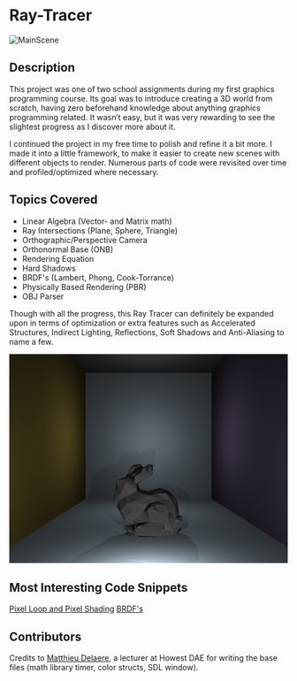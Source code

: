 # Ray-Tracer
![MainScene](/Screenshots/MainScene_Animated.gif)

## Description
This project was one of two school assignments during my first graphics programming course. Its goal was to introduce creating a 3D world from scratch, having zero beforehand knowledge about anything graphics programming related. It wasn’t easy, but it was very rewarding to see the slightest progress as I discover more about it.

I continued the project in my free time to polish and refine it a bit more. I made it into a little framework, to make it easier to create new scenes with different objects to render. Numerous parts of code were revisited over time and profiled/optimized where necessary.

## Topics Covered
* Linear Algebra (Vector- and Matrix math)
* Ray Intersections (Plane, Sphere, Triangle)
* Orthographic/Perspective Camera
* Orthonormal Base (ONB)
* Rendering Equation
* Hard Shadows
* BRDF's (Lambert, Phong, Cook-Torrance)
* Physically Based Rendering (PBR)
* OBJ Parser

Though with all the progress, this Ray Tracer can definitely be expanded upon in terms of optimization or extra features such as Accelerated Structures, Indirect Lighting, Reflections, Soft Shadows and Anti-Aliasing to name a few.

![BunnyScene](/Screenshots/BunnyScene.png)

## Most Interesting Code Snippets
[Pixel Loop and Pixel Shading](https://github.com/jarnepeire/RayTracer/blob/main/source/ERenderer.cpp)
[BRDF's](https://github.com/jarnepeire/RayTracer/blob/main/source/BRDF.cpp)

## Contributors
Credits to [Matthieu Delaere](https://www.linkedin.com/in/matthieu-delaere/), a lecturer at Howest DAE for writing the base files (math library timer, color structs, SDL window). 
